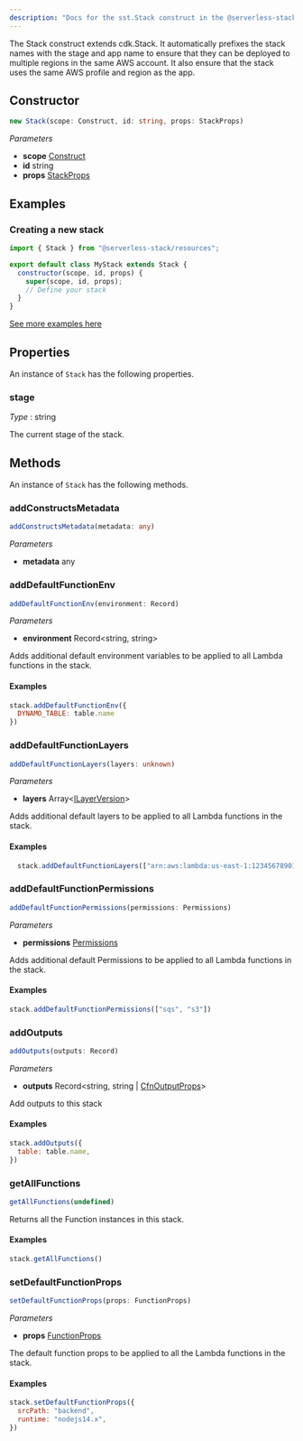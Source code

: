 ```yaml
---
description: "Docs for the sst.Stack construct in the @serverless-stack/resources package"
---
```

<!--
!!!!!!!!!!!!!!!!!!!!!!!!!!!!!!!!!!!!!!!!!!!!!!!!!!!!!!!!!!!!!!!
!!                                                           !!
!!  This file has been automatically generated, do not edit  !!
!!                                                           !!
!!!!!!!!!!!!!!!!!!!!!!!!!!!!!!!!!!!!!!!!!!!!!!!!!!!!!!!!!!!!!!!
-->
The Stack construct extends cdk.Stack. It automatically prefixes the stack names with the stage and app name to ensure that they can be deployed to multiple regions in the same AWS account. It also ensure that the stack uses the same AWS profile and region as the app.

## Constructor
```ts
new Stack(scope: Construct, id: string, props: StackProps)
```
_Parameters_
- __scope__ <span class="mono">[Construct](https://docs.aws.amazon.com/cdk/api/v2/docs/constructs.Construct.html)</span>
- __id__ <span class="mono">string</span>
- __props__ <span class="mono">[StackProps](https://docs.aws.amazon.com/cdk/api/v2/docs/aws-cdk-lib.StackProps.html)</span>

## Examples

### Creating a new stack

```js
import { Stack } from "@serverless-stack/resources";

export default class MyStack extends Stack {
  constructor(scope, id, props) {
    super(scope, id, props);
    // Define your stack
  }
}
```


[See more examples here](/snippets/Stack)
## Properties
An instance of `Stack` has the following properties.
### stage

_Type_ : <span class="mono">string</span>

The current stage of the stack.

## Methods
An instance of `Stack` has the following methods.
### addConstructsMetadata

```ts
addConstructsMetadata(metadata: any)
```
_Parameters_
- __metadata__ <span class="mono">any</span>






### addDefaultFunctionEnv

```ts
addDefaultFunctionEnv(environment: Record)
```
_Parameters_
- __environment__ <span class="mono">Record&lt;<span class="mono">string</span>, <span class="mono">string</span>&gt;</span>


Adds additional default environment variables to be applied to all Lambda functions in the stack.

#### Examples

```js
stack.addDefaultFunctionEnv({
  DYNAMO_TABLE: table.name
})
```

### addDefaultFunctionLayers

```ts
addDefaultFunctionLayers(layers: unknown)
```
_Parameters_
- __layers__ <span class='mono'>Array&lt;<span class="mono">[ILayerVersion](https://docs.aws.amazon.com/cdk/api/v2/docs/aws-cdk-lib.aws_lambda.ILayerVersion.html)</span>&gt;</span>


Adds additional default layers to be applied to all Lambda functions in the stack.

#### Examples

```js
  stack.addDefaultFunctionLayers(["arn:aws:lambda:us-east-1:123456789012:layer:nodejs:3"])
```

### addDefaultFunctionPermissions

```ts
addDefaultFunctionPermissions(permissions: Permissions)
```
_Parameters_
- __permissions__ <span class="mono">[Permissions](Permissions)</span>


Adds additional default Permissions to be applied to all Lambda functions in the stack.

#### Examples

```js
stack.addDefaultFunctionPermissions(["sqs", "s3"])
```

### addOutputs

```ts
addOutputs(outputs: Record)
```
_Parameters_
- __outputs__ <span class="mono">Record&lt;<span class="mono">string</span>, <span class='mono'><span class="mono">string</span> | <span class="mono">[CfnOutputProps](https://docs.aws.amazon.com/cdk/api/v2/docs/aws-cdk-lib.CfnOutputProps.html)</span></span>&gt;</span>


Add outputs to this stack

#### Examples

```js
stack.addOutputs({
  table: table.name,
})
```

### getAllFunctions

```ts
getAllFunctions(undefined)
```


Returns all the Function instances in this stack.

#### Examples

```js
stack.getAllFunctions()
```

### setDefaultFunctionProps

```ts
setDefaultFunctionProps(props: FunctionProps)
```
_Parameters_
- __props__ <span class="mono">[FunctionProps](Function)</span>


The default function props to be applied to all the Lambda functions in the stack.

#### Examples

```js
stack.setDefaultFunctionProps({
  srcPath: "backend",
  runtime: "nodejs14.x",
})
```
